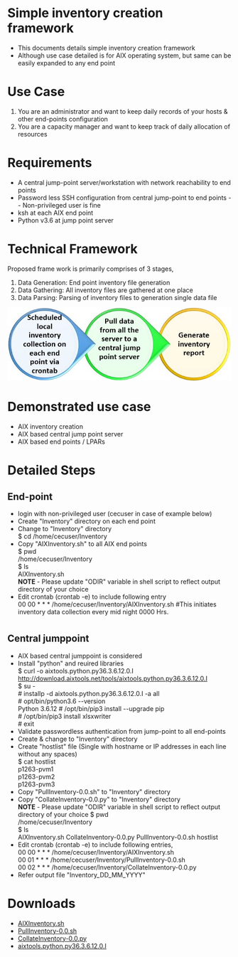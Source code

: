 # Simple inventory creation framework
- This documents details simple inventory creation framework
- Although use case detailed is for AIX operating system, but same can be easily expanded to any end point 
#
#
# Use Case
1. You are an administrator and want to keep daily records of your hosts & other end-points configuration
2. You are a capacity manager and want to keep track of daily allocation of resources
#
#
# Requirements
- A central jump-point server/workstation with network reachability to end points
- Password less SSH configuration from central jump-point to end points
  -- Non-privileged user is fine  
- ksh at each AIX end point
- Python v3.6 at jump point server
#
#
# Technical Framework
Proposed frame work is primarily comprises of 3 stages,
1. Data Generation: End point inventory file generation
2. Data Gathering: All inventory files are gathered at one place
3. Data Parsing: Parsing of inventory files to generation single data file

![Alt text](https://github.com/lokeshbhatt/Simple-EndPoint-Inventory/blob/main/Inventory%20-%20how%20it%20works.JPG "Simple Inventory Creation - Technical Framework")
#
#
# Demonstrated use case
- AIX inventory creation
- AIX based central jump point server
- AIX based end points / LPARs
#
#
# Detailed Steps
## End-point  
- login with non-privileged user (cecuser in case of example below)  
- Create "Inventory" directory on each end point  
- Change to "Inventory" directory  
        $ cd /home/cecuser/Inventory  
- Copy "AIXInventory.sh" to all AIX end points  
        $ pwd  
        /home/cecuser/Inventory  
        $ ls  
        AIXInventory.sh  
  **NOTE** - Please update "ODIR" variable in shell script to reflect output directory of your choice
- Edit crontab (crontab -e) to include following entry  
        00 00 * * * /home/cecuser/Inventory/AIXInventory.sh      #This initiates inventory data collection every mid night 0000 Hrs.  
#
## Central jumppoint
- AIX based central jumppoint is considered
- Install "python" and reuired libraries  
      $ curl -o aixtools.python.py36.3.6.12.0.I http://download.aixtools.net/tools/aixtools.python.py36.3.6.12.0.I  
      $ su -   
      # installp -d aixtools.python.py36.3.6.12.0.I -a all  
      # opt/bin/python3.6 --version   
      Python 3.6.12 
      # /opt/bin/pip3 install --upgrade pip  
      # /opt/bin/pip3 install xlsxwriter  
      # exit    
- Validate passwordless authentication from jump-point to all end-points
- Create & change to "Inventory" directory
- Create "hostlist" file (Single with hostname or IP addresses in each line without any spaces)  
      $ cat hostlist  
      p1263-pvm1  
      p1263-pvm2  
      p1263-pvm3  
- Copy "PullInventory-0.0.sh" to "Inventory" directory  
- Copy "CollateInventory-0.0.py" to "Inventory" directory  
  **NOTE** - Please update "ODIR" variable in shell script to reflect output directory of your choice
    $ pwd  
    /home/cecuser/Inventory  
    $ ls  
    AIXInventory.sh          CollateInventory-0.0.py  PullInventory-0.0.sh     hostlist  
- Edit crontab (crontab -e) to include following entries,  
    00 00 * * * /home/cecuser/Inventory/AIXInventory.sh  
    00 01 * * * /home/cecuser/Inventory/PullInventory-0.0.sh  
    00 02 * * * /home/cecuser/Inventory/CollateInventory-0.0.py  
- Refer output file "Inventory_DD_MM_YYYY"
#
#
# Downloads
- [AIXInventory.sh](https://github.com/lokeshbhatt/Simple-EndPoint-Inventory/blob/main/AIXInventory_0.0.ksh)
- [PullInventory-0.0.sh](https://github.com/lokeshbhatt/Simple-EndPoint-Inventory/blob/main/PullInventory-0.0.sh)
- [CollateInventory-0.0.py](https://github.com/lokeshbhatt/Simple-EndPoint-Inventory)
- [aixtools.python.py36.3.6.12.0.I](http://download.aixtools.net/tools/aixtools.python.py36.3.6.12.0.I)
